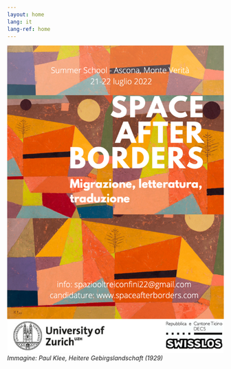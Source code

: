 ```yaml
---
layout: home
lang: it
lang-ref: home
---
```


![Locandina di space after borders](/assets/locandina_02.png)
*Immagine: Paul Klee, Heitere Gebirgslandschaft (1929)*
